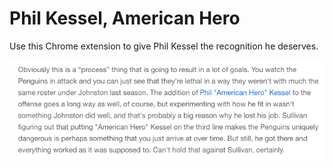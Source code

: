 # Phil Kessel, American Hero

Use this Chrome extension to give Phil Kessel the recognition he deserves.

![He deserves it](screenshot.png)
